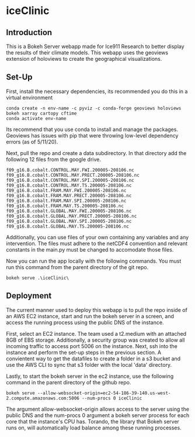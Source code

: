 # iceClinic

## Introduction
This is a Bokeh Server webapp made for Ice911 Research to better display the results of their climate models. This webapp uses the geoviews extension of holoviews to create the geographical visualizations.

## Set-Up
First, install the necessary dependencies, its recommended you do this in a virtual environment
```
conda create -n env-name -c pyviz -c conda-forge geoviews holoviews bokeh xarray cartopy cftime
conda activate env-name
```
Its recommend that you use conda to install and manage the packages. Geoviews has issues with pip that were throwing low-level dependency errors (as of 5/11/20).

Next, pull the repo and create a data subdirectory. In that directory add the following 12 files from the google drive. 
```
f09_g16.B.cobalt.CONTROL.MAY.FWI.200005-208106.nc
f09_g16.B.cobalt.CONTROL.MAY.PRECT.200005-208106.nc
f09_g16.B.cobalt.CONTROL.MAY.SPI.200005-208106.nc
f09_g16.B.cobalt.CONTROL.MAY.TS.200005-208106.nc
f09_g16.B.cobalt.FRAM.MAY.FWI.200005-208106.nc
f09_g16.B.cobalt.FRAM.MAY.PRECT.200005-208106.nc
f09_g16.B.cobalt.FRAM.MAY.SPI.200005-208106.nc
f09_g16.B.cobalt.FRAM.MAY.TS.200005-208106.nc
f09_g16.B.cobalt.GLOBAL.MAY.FWI.200005-208106.nc
f09_g16.B.cobalt.GLOBAL.MAY.PRECT.200005-208106.nc
f09_g16.B.cobalt.GLOBAL.MAY.SPI.200005-208106.nc
f09_g16.B.cobalt.GLOBAL.MAY.TS.200005-208106.nc
```
Additionally, you can use files of your own containing any variables and any intervention. The files must adhere to the netCDF4 convention and relevant constants in the main.py must be changed to accomodate those files.

Now you can run the app locally with the following commands. You must run this command from the parent directory of the git repo.
```
bokeh serve .\iceClinic\
```

## Deployment
The current manner used to deploy this webapp is to pull the repo inside of an AWS EC2 instance, start and run the bokeh server in a screen, and access the running process using the public DNS of the instance.

First, select an EC2 instance. The team used a t2.medium with an attached 8GB of EBS storage. Additionally, a security group was created to allow all incoming traffic to access port 5006 on the instance. Next, ssh into the instance and perform the set-up steps in the previous section. A convientent way to get the datafiles to create a folder in a s3 bucket and use the AWS CLI to sync that s3 folder with the local 'data' directory.

Lastly, to start the bokeh server in the ec2 instance, use the following command in the parent directory of the github repo.
```
bokeh serve --allow-websocket-origin=ec2-54-186-39-140.us-west-2.compute.amazonaws.com:5006 --num-procs 0 iceClinic
```
The argument allow-websocket-origin allows access to the server using the public DNS and the num-procs 0 argument a bokeh server process for each core that the instance's CPU has. Torando, the library that Bokeh server runs on, will automatically load balance among these running processes. 
